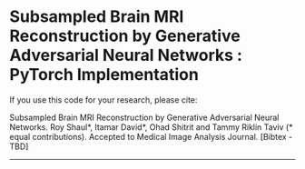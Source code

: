 # Subsampled Brain MRI Reconstruction by Generative Adversarial Neural Networks : PyTorch Implementation

If you use this code for your research, please cite:

Subsampled Brain MRI Reconstruction by Generative Adversarial Neural Networks.
Roy Shaul*, Itamar David*, Ohad Shitrit and Tammy Riklin Taviv (* equal contributions). Accepted to Medical Image Analysis Journal.  [Bibtex - TBD]

---
